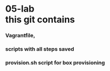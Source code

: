 # 05-lab </br>this git contains</br> 
<h3>Vagrantfile,</h3>
<h3>scripts with all steps saved</h3>
<h3>provision.sh script for box provisioning</h3>
